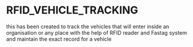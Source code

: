 # RFID_VEHICLE_TRACKING
this has been created to track the vehicles that will enter inside an organisation or any place with the help of RFID reader and Fastag system and maintain the exact record for a vehicle
